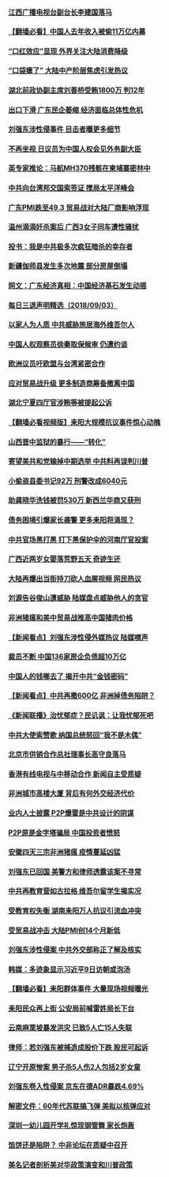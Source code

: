 #### [江西广播电视台副台长李建国落马](../pages/nsc413/n10689785.md) 

#### [【翻墙必看】中国人去年收入被偷11万亿内幕](../pages/nsc413/n10687137.md) 

#### [“口红效应”显现 外界关注大陆消费降级](../pages/nsc413/n10689025.md) 

#### [“口袋瘪了” 大陆中产阶层焦虑引发热议](../pages/nsc413/n10689471.md) 

#### [湖北前政协副主席刘善桥受贿1800万 判12年](../pages/nsc413/n10689738.md) 

#### [出口下滑 广东民企萎缩 经济面临总体性危机](../pages/nsc413/n10689796.md) 

#### [刘强东涉性侵事件 目击者曝更多细节](../pages/nsc413/n10689469.md) 

#### [不再坐视 日议员为中国人权会见外务副大臣](../pages/nsc413/n10689698.md) 

#### [英专家推论：马航MH370残骸在柬埔寨密林中](../pages/nsc413/n10689005.md) 

#### [中共向台湾邦交国索签证 搅局太平洋峰会](../pages/nsc413/n10689483.md) 

#### [广东PMI跌至49.3 贸易战对大陆厂商影响浮现](../pages/nsc413/n10688676.md) 

#### [温州滴滴奸杀案后 广西3女子同车遭性骚扰](../pages/nsc413/n10688662.md) 

#### [投书：我是中共极多次疯狂暗杀的幸存者](../pages/nsc413/n10688808.md) 

#### [新疆伽师县发生多次地震 部分房屋倒塌](../pages/nsc413/n10688717.md) 

#### [网文：广东经济真相：中国经济基石发生动摇](../pages/nsc413/n10688190.md) 

#### [每日三退声明精选（2018/09/03）](../pages/nsc413/n10688632.md) 

#### [以家人为人质 中共威胁旅居海外维吾尔人](../pages/nsc413/n10688246.md) 

#### [中国人权观察员徐秦取保候审 仍遭约谈](../pages/nsc413/n10688166.md) 

#### [欧洲议员吁欧盟与台湾紧密合作](../pages/nsc413/n10688339.md) 

#### [应对贸易战升级 更多制造商筹备撤离中国](../pages/nsc413/n10688073.md) 

#### [湖北宁夏四厅官涉贿等被提起公诉](../pages/nsc413/n10687887.md) 

#### [【翻墙必看视频版】耒阳大规模抗议事件惊心动魄](../pages/nsc413/n10685723.md) 

#### [山西晋中监狱的暴行——“转化”](../pages/nsc413/n10685242.md) 

#### [寄望美共和党输掉中期选举 中共料再误判川普](../pages/nsc413/n10687983.md) 

#### [小偷盗县委书记92万 刑警改成6040元](../pages/nsc413/n10688067.md) 

#### [助龚晓华洗钱被罚530万 新西兰华商又获刑](../pages/nsc413/n10688020.md) 

#### [债务困境引爆家长袭警 更多耒阳将涌现？](../pages/nsc413/n10688023.md) 

#### [中共官场黑打黑 打下黑保护伞的河南厅官投案](../pages/nsc413/n10687895.md) 

#### [广西近两岁女婴落荒野五天 奇迹生还](../pages/nsc413/n10687901.md) 

#### [大陆再爆出当街持刀砍人血腥视频 网民热议](../pages/nsc413/n10687643.md) 

#### [刘源告谷俊山遭威胁 陆媒盘点威胁他人的贪官](../pages/nsc413/n10687839.md) 

#### [非洲猪瘟和美中贸易战推高中国猪肉价格](../pages/nsc413/n10687852.md) 

#### [【新闻看点】刘强东涉性侵外媒热议 陆媒噤声](../pages/nsc413/n10687598.md) 

#### [裁员不断 中国136家房企负债超10万亿](../pages/nsc413/n10687766.md) 

#### [中国人的钱哪去了 揭开中共“金钱密码”](../pages/nsc413/n10685425.md) 

#### [【新闻看点】中共再撒600亿 非洲掉债务陷阱？](../pages/nsc413/n10687599.md) 

#### [《新闻联播》治忧郁症？民讥讽：让我忧郁死吧](../pages/nsc413/n10687740.md) 

#### [中共大使索赞歌 纳国总统怒回“我不是木偶”](../pages/nsc413/n10687722.md) 

#### [北京市供销合作总社理事长高守良落马](../pages/nsc413/n10687590.md) 

#### [香港有线电视与中移动合作 新闻自主受质疑](../pages/nsc413/n10687607.md) 

#### [非洲城市高楼大厦 背后有何外交经济代价](../pages/nsc413/n10687561.md) 

#### [业内人士披露 P2P爆雷是中共设计的阴谋](../pages/nsc413/n10687500.md) 

#### [P2P原是金字塔骗局 中国投资者愤怒](../pages/nsc413/n10687548.md) 

#### [安徽四天三宗非洲猪瘟 疫情蔓延凶猛](../pages/nsc413/n10687461.md) 

#### [刘强东已回国 美警方和律师透露该案不寻常](../pages/nsc413/n10687414.md) 

#### [中共再教育营如古拉格 维吾尔留学生揭实况](../pages/nsc413/n10684838.md) 

#### [受教育权失衡 湖南耒阳万人抗议引流血冲突](../pages/nsc413/n10687323.md) 

#### [受贸易战冲击 大陆PMI创14个月新低](../pages/nsc413/n10687090.md) 

#### [刘强东涉性侵案 中共外交部称正了解及核实](../pages/nsc413/n10687375.md) 

#### [韩媒：多迹象显示习近平9日访朝或泡汤](../pages/nsc413/n10687304.md) 

#### [【翻墙必看】耒阳群体事件 大量现场视频曝光](../pages/nsc413/n10685523.md) 

#### [耒阳民众再上街 公安局前喊雷姓局长下台](../pages/nsc413/n10686319.md) 

#### [云南麻栗坡暴发洪灾 已致5人亡15人失联](../pages/nsc413/n10686362.md) 

#### [律师：若刘强东被捕造成股价下跌 股民可起诉](../pages/nsc413/n10686179.md) 

#### [辽宁开原惨案 男子杀5人伤2人包括2岁女童](../pages/nsc413/n10686821.md) 

#### [刘强东卷入性侵案 京东在德ADR暴跌4.69%](../pages/nsc413/n10686891.md) 

#### [解密文件：60年代苏联搞飞弹 美拟以核弹应对](../pages/nsc413/n10686843.md) 

#### [深圳一幼儿园开学礼惊现钢管舞 家长炮轰](../pages/nsc413/n10686847.md) 

#### [馅饼还是陷阱？ 中非论坛在质疑中召开](../pages/nsc413/n10686765.md) 

#### [美名记者剖析美对华政策演变和川普政策](../pages/nsc413/n10684215.md) 

